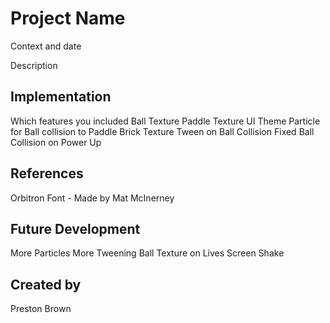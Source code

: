 # Project Name

Context and date

Description


## Implementation

Which features you included
Ball Texture
Paddle Texture
UI Theme
Particle for Ball collision to Paddle
Brick Texture
Tween on Ball Collision
Fixed Ball Collision on Power Up


## References
Orbitron Font - Made by Mat McInerney

## Future Development
More Particles
More Tweening
Ball Texture on Lives
Screen Shake

## Created by
Preston Brown
